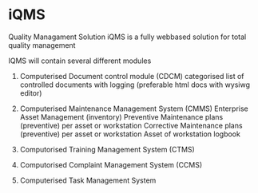 # iQMS
Quality Managament Solution
iQMS is a fully webbased solution for total quality management

IQMS will contain several different modules

1. Computerised Document control module (CDCM)
categorised list of controlled documents with logging (preferable html docs with wysiwg editor)

2. Computerised Maintenance Management System (CMMS)
Enterprise Asset Management (inventory)
Preventive Maintenance plans (preventive) per asset or workstation
Corrective Maintenance plans (preventive) per asset or workstation
Asset of workstation logbook

3. Computorised Training Management System (CTMS)
4. Computorised Complaint Management System (CCMS)
5. Computerised Task Management System
